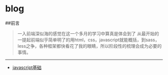 # blog
##前言
>一入前端深似海的感觉在这一个多月的学习中算真是体会到了
从最开始的一提起前端似乎简单明了的用html，css，javascript就能概括，到sass，less之争，各种框架都快看花了我的眼睛，所以阶段性的梳理会成为必要的事情。 
 - - - 
- [javascript基础](https://github.com/biggersun/)


